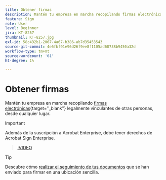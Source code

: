 ```yaml
---
title: Obtener firmas
description: Mantén tu empresa en marcha recopilando firmas electrónicas legalmente vinculantes de otras personas, desde cualquier lugar
feature: Sign
role: User
level: Beginner
jira: KT-8257
thumbnail: KT-8257.jpg
exl-id: 58c432b1-2067-4a67-b386-ab7d35453543
source-git-commit: 4e6fbf91e96d26f9ee8f1105ad68738b9450a32d
workflow-type: tm+mt
source-wordcount: '61'
ht-degree: 1%

---
```


# Obtener firmas

Mantén tu empresa en marcha recopilando [firmas electrónicas](https://www.adobe.com/es/acrobat/online/request-signature.html){target="_blank"} legalmente vinculantes de otras personas, desde cualquier lugar.

>[!IMPORTANT]
>
>Además de la suscripción a Acrobat Enterprise, debe tener derechos de Acrobat Sign Enterprise.

>[!VIDEO](https://video.tv.adobe.com/v/338359?quality=12&learn=on&hidetitle=true)

>[!TIP]
>
>Descubre cómo [realizar el seguimiento de tus documentos](track.md) que se han enviado para firmar en una ubicación sencilla.
